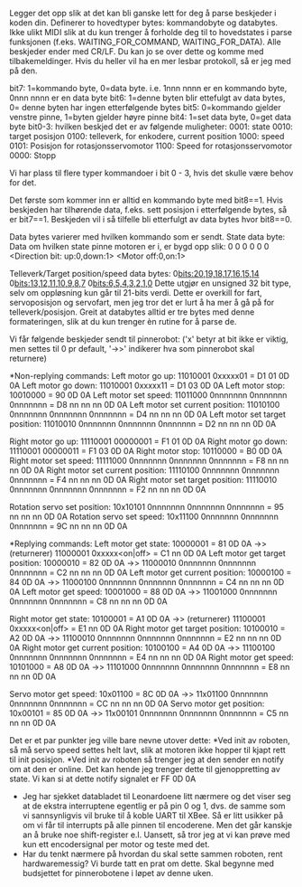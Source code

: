 Legger det opp slik at det kan bli ganske lett for deg å parse beskjeder i koden din. Definerer to hovedtyper bytes: kommandobyte og databytes. Ikke ulikt MIDI slik at du kun trenger å forholde deg til to hovedstates i parse funksjonen (f.eks. WAITING_FOR_COMMAND, WAITING_FOR_DATA). Alle beskjeder ender med CR/LF.
Du kan jo se over dette og komme med tilbakemeldinger. Hvis du heller vil ha en mer lesbar protokoll, så er jeg med på den.


bit7: 1=kommando byte, 0=data byte. i.e. 1nnn nnnn er en kommando byte, 0nnn nnnn er en data byte
bit6: 1=denne byten blir ettefulgt av data bytes, 0= denne byten har ingen etterfølgende bytes
bit5: 0=kommando gjelder venstre pinne, 1=byten gjelder høyre pinne
bit4: 1=set data byte, 0=get data byte
bit0-3: hvilken beskjed det er av følgende muligheter:
0001: state
0010: target posisjon
0100: telleverk, for enkodere, current position
1000: speed
0101: Posisjon for rotasjonsservomotor
1100: Speed for rotasjonsservomotor
0000: Stopp

Vi har plass til flere typer kommandoer i bit 0 - 3, hvis det skulle være behov for det. 

Det første som kommer inn er alltid en kommando byte med bit8==1. Hvis beskjeden har tilhørende data, f.eks. sett posisjon i etterfølgende bytes, så er bit7==1. Beskjeden vil i så tilfelle bli etterfulgt av data bytes hvor bit8==0.

Data bytes varierer med hvilken kommando som er sendt. 
State data byte: Data om hvilken state pinne motoren er i, er bygd opp slik: 
0 0 0 0 0 0 <Direction bit: up:0,down:1> <Motor off:0,on:1> 

Telleverk/Target position/speed data bytes:
0<bits:20,19,18,17,16,15,14> 0<bits:13,12,11,10,9,8,7> 0<bits:6,5,4,3,2,1,0>
Dette utgjør en unsigned 32 bit type, selv om oppløsning kun går til 21-bits verdi. Dette er overkill for fart, servoposisjon og servofart, men jeg tror det er lurt å ha mer å gå på for telleverk/posisjon. Greit at databytes alltid er tre bytes med denne formateringen, slik at du kun trenger èn rutine for å parse de.


Vi får følgende beskjeder sendt til pinnerobot: ('x' betyr at bit ikke er viktig, men settes til 0 pr default, '->>' indikerer hva som pinnerobot skal returnere)

*Non-replying commands: 
Left motor go up:                     11010001 0xxxxx01 = D1 01 0D 0A
Left motor go down:                 11010001 0xxxxx11 = D1 03 0D 0A
Left motor stop:                       10010000                = 90 0D 0A
Left motor set speed:               11011000 0nnnnnnn 0nnnnnnn 0nnnnnnn = D8 nn nn nn 0D 0A
Left motor set current position: 11010100 0nnnnnnn 0nnnnnnn 0nnnnnnn = D4 nn nn nn 0D 0A
Left motor set target position:   11010010 0nnnnnnn 0nnnnnnn 0nnnnnnn = D2 nn nn nn 0D 0A

Right motor go up:                     11110001 00000001 = F1 01 0D 0A
Right motor go down:                 11110001 00000011 = F1 03 0D 0A
Right motor stop:                       10110000                = B0 0D 0A
Right motor set speed:               11111000 0nnnnnnn 0nnnnnnn 0nnnnnnn = F8 nn nn nn 0D 0A
Right motor set current position: 11110100 0nnnnnnn 0nnnnnnn 0nnnnnnn = F4 nn nn nn 0D 0A
Right motor set target position:   11110010 0nnnnnnn 0nnnnnnn 0nnnnnnn = F2 nn nn nn 0D 0A

Rotation servo set position:        10x10101 0nnnnnnn 0nnnnnnn 0nnnnnnn = 95 nn nn nn 0D 0A
Rotation servo set speed:           10x11100 0nnnnnnn 0nnnnnnn 0nnnnnnn = 9C nn nn nn 0D 0A

*Replying commands:
Left motor get state:                  10000001 = 81 0D 0A 
    ->> (returnerer) 11000001 0xxxxx<direction><on|off> = C1 nn 0D 0A
Left motor get target position:        10000010 = 82 0D 0A
    ->> 11000010 0nnnnnnn 0nnnnnnn 0nnnnnnn = C2 nn nn nn 0D 0A
Left motor get current position:     10000100 = 84 0D 0A
    ->> 11000100 0nnnnnnn 0nnnnnnn 0nnnnnnn = C4 nn nn nn 0D 0A
Left motor get speed:                 10001000 = 88 0D 0A
    ->> 11001000 0nnnnnnn 0nnnnnnn 0nnnnnnn = C8 nn nn nn 0D 0A

Right motor get state:                  10100001 = A1 0D 0A 
    ->> (returnerer) 11100001 0xxxxx<direction><on|off> = E1 nn 0D 0A
Right motor get target position:        10100010 = A2 0D 0A
    ->> 11100010 0nnnnnnn 0nnnnnnn 0nnnnnnn = E2 nn nn nn 0D 0A
Right motor get current position:     10100100 = A4 0D 0A
    ->> 11100100 0nnnnnnn 0nnnnnnn 0nnnnnnn = E4 nn nn nn 0D 0A
Right motor get speed:                 10101000 = A8 0D 0A
    ->> 11101000 0nnnnnnn 0nnnnnnn 0nnnnnnn = E8 nn nn nn 0D 0A

Servo motor get speed:               10x01100 = 8C 0D 0A
    ->> 11x01100 0nnnnnnn 0nnnnnnn 0nnnnnnn = CC nn nn nn 0D 0A
Servo motor get position:            10x00101 = 85 0D 0A
    ->> 11x00101 0nnnnnnn 0nnnnnnn 0nnnnnnn = C5 nn nn nn 0D 0A


Det er et par punkter jeg ville bare nevne utover dette:
*Ved init av roboten, så må servo speed settes helt lavt, slik at motoren ikke hopper til kjapt rett til init posisjon.
*Ved init av roboten så trenger jeg at den sender en notify om at den er online. Det kan hende jeg trenger dette til gjenoppretting av state. Vi kan si at dette notify signalet er FF 0D 0A 
* Jeg har sjekket databladet til Leonardoene litt nærmere og det viser seg at de ekstra interruptene egentlig er på pin 0 og 1, dvs. de samme som vi sannsynligvis vil bruke til å koble UART til XBee. Så er litt usikker på om vi får til interrupts på alle pinnen til encoderene. Men det går kanskje an å bruke noe shift-register e.l. Uansett, så tror jeg at vi kan prøve med kun ett encodersignal per motor og teste med det.
* Har du tenkt nærmere på hvordan du skal sette sammen roboten, rent hardwaremessig? Vi burde tatt en prat om dette. Skal begynne med budsjettet for pinnerobotene i løpet av denne uken.
